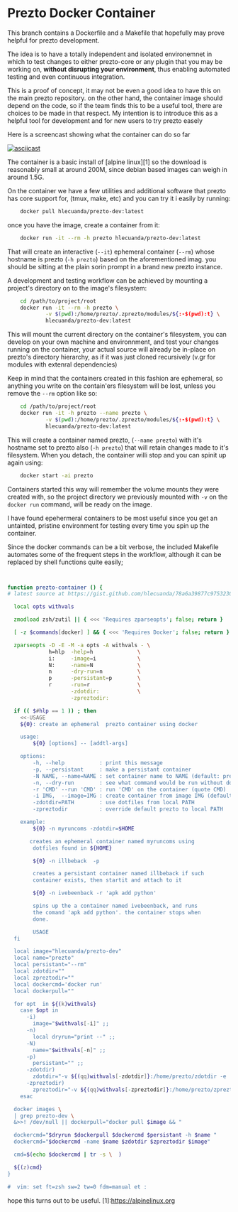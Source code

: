 # Prezto Docker Container

This branch contains a Dockerfile and a Makefile that hopefully may
prove helpful for prezto development.

The idea is to have a totally independent and isolated environemnet
in which to test changes to either prezto-core or any plugin that you
may be working on, **without disrupting your environment**, thus enabling
automated testing and even continuous integration.

This is a proof of concept, it may not be even a good idea to have
this on the main prezto repository. on the other hand, the container
image should depend on the code, so if the team finds this to be a
useful tool, there are choices to be made in that respect. My
intention is to introduce this as a helpful tool for development and
for new users to try prezto easely

Here is a screencast showing what the container can do so far

[![asciicast](https://asciinema.org/a/277054.svg)](https://asciinema.org/a/277054)

The container is a basic install of [alpine linux][1] so the download
is reasonably small at around 200M, since  debian based images can
weigh in around 1.5G.

On the container we have a few utilities and additional software that
prezto has core support for, (tmux, make, etc) and you can try it i
easily by running:

```bash
    docker pull hlecuanda/prezto-dev:latest
```

once you have the image, create a container from it:

```bash
    docker run -it --rm -h prezto hlecuanda/prezto-dev:latest
```

That will create an interactive (`--it`) ephemeral container (`--rm`)
whose hostname is prezto (`-h prezto`) based on the aforementioned
imag. you should be sitting at the plain sorin prompt in a brand new
prezto instance.

A development and testing workflow can be achieved by mounting a
project's directory on to the image's filesystem:

```bash
    cd /path/to/project/root
    docker run -it --rm -h prezto \
            -v $(pwd):/home/prezto/.zprezto/modules/${:-$(pwd):t} \
            hlecuanda/prezto-dev:latest
```

This will mount the current directory on the container's filesystem,
you can develop on your own machine and environnment, and test your
changes running on the container, your actual source will already be
in-place on prezto's directory hierarchy, as if it was just cloned
recursively (v.gr for modules with extenral dependencies)

Keep in mind that the containers created in this fashion are ephemeral,
so anything you write on the contain'ers filesystem will be lost,
unless you remove the `--rm` option like so:

```bash
    cd /path/to/project/root
    docker run -it -h prezto --name prezto \
            -v $(pwd):/home/prezto/.zprezto/modules/${:-$(pwd):t} \
            hlecuanda/prezto-dev:latest
```
This will create a container named prezto, (`--name prezto`) with it's
hostname set to prezto also (`-h prezto`) that will retain changes
made to it's filesystem. When you detach, the container willi stop and
you can spinit up again using:

```bash
    docker start -ai prezto
```

Containers started this way will remember the volume mounts they were
created with, so the project directory we previously mounted with
`-v` on the `docker run` command, will be ready on the image.

I have found epehermeral containers to be most useful since you get an
untainted, pristine environment for testing every time you spin up the
container.

Since the docker commands can be a bit verbose, the included Makefile
automates some of the frequent steps in the workflow, although it can
be replaced by shell functions  quite easily;

```zsh


function prezto-container () {
# latest source at https://gist.github.com/hlecuanda/78a6a39877c9753230a11c2d8832f4b6

  local opts withvals

  zmodload zsh/zutil || { <<< 'Requires zparseopts'; false; return }

  [ -z $commands[docker] ] && { <<< 'Requires Docker'; false; return }

  zparseopts -D -E -M -a opts -A withvals - \
             h=hlp  -help=h              \
             i:     -image=i             \
             N:     -name=N              \
             n      -dry-run=n           \
             p      -persistant=p        \
             r      -run=r               \
                    -zdotdir:            \
                    -zpreztodir:

  if (( $#hlp == 1 )) ; then
    <<-USAGE
    ${0}: create an ephemeral  prezto container using docker

    usage:
        ${0} [options] -- [addtl-args]

    options:
        -h, --help           : print this message
        -p, --persistant     : make a persistant container
        -N NAME, --name=NAME : set container name to NAME (default: prezto)
        -n, --dry-run        : see what command would be run without doing so
        -r 'CMD' --run 'CMD' : run 'CMD' on the container (quote CMD)
        -i IMG,  --image=IMG : create container from image IMG (default hlecuanda/prezto-dev)
        -zdotdir=PATH        : use dotfiles from local PATH
        -zpreztodir          : override default prezto to local PATH

    example:
        ${0} -n myruncoms -zdotdir=$HOME

       creates an ephemeral container named myruncoms using
        dotfiles found in ${HOME}

        ${0} -n illbeback  -p

        creates a persistant container named illbeback if such
        container exists, then startit and attach to it

        ${0} -n ivebeenback -r 'apk add python'

        spins up the a container named ivebeenback, and runs
        the comand 'apk add python'. the container stops when
        done.

		USAGE
  fi

  local image="hlecuanda/prezto-dev"
  local name="prezto"
  local persistant="--rm"
  local zdotdir=""
  local zpreztodir=""
  local dockercmd='docker run'
  local dockerpull=""

  for opt  in ${(k)withvals}
    case $opt in
      -i)
        image="$withvals[-i]" ;;
      -n)
        local dryrun="print --" ;;
      -N)
        name="$withvals[-n]" ;;
      -p)
        persistant="" ;;
      -zdotdir)
        zdotdir="-v ${(qq)withvals[-zdotdir]}:/home/prezto/zdotdir -e 'ZDOTDIR=/home/prezto/zdotdir  " ;;
      -zpreztodir)
        zpreztodir="-v ${(qq)withvals[-zpreztodir]}:/home/prezto/zpreztodir -e 'ZPREZTODIR=/home/prezto/zpreztodir  " ;;
    esac

  docker images \
  | grep prezto-dev \
  &>>! /dev/null || dockerpull="docker pull $image && "

  dockercmd="$dryrun $dockerpull $dockercmd $persistant -h $name "
  dockercmd="$dockercmd -name $name $zdotdir $zpreztodir $image"

  cmd=$(echo $dockercmd | tr -s \  )

  ${(z)cmd}
}

#  vim: set ft=zsh sw=2 tw=0 fdm=manual et :
```
hope this turns out to be useful.
[1]:https://alpinelinux.org
